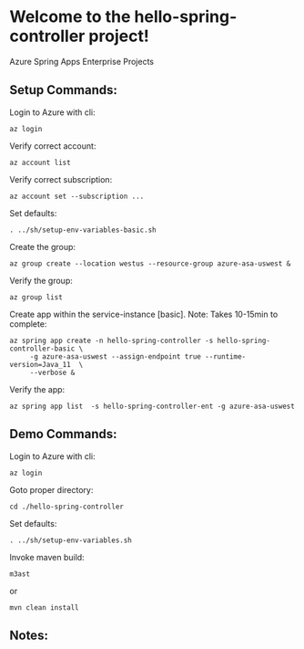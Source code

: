 
# Welcome to the hello-spring-controller project!

Azure Spring Apps Enterprise Projects



## Setup Commands:

Login to Azure with cli:
```
az login
```

Verify correct account:
```
az account list
```

Verify correct subscription:
```
az account set --subscription ...
```

Set defaults:
```
. ../sh/setup-env-variables-basic.sh
```

Create the group:
```
az group create --location westus --resource-group azure-asa-uswest &
```

Verify the group:
```
az group list
```

Create app within the service-instance [basic]. Note: Takes 10-15min to complete:
```
az spring app create -n hello-spring-controller -s hello-spring-controller-basic \
	 -g azure-asa-uswest --assign-endpoint true --runtime-version=Java_11  \
	 --verbose &
```

Verify the app:
```
az spring app list  -s hello-spring-controller-ent -g azure-asa-uswest
```







## Demo Commands:

Login to Azure with cli:
```
az login
```

Goto proper directory:
```
cd ./hello-spring-controller
```

Set defaults:
```
. ../sh/setup-env-variables.sh
```

Invoke maven build:
```
m3ast
```
or

```
mvn clean install
```






## Notes:





